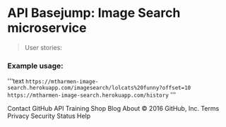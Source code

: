 # API Basejump: Image Search microservice

> User stories:

### Example usage:

'''text
`https://mtharmen-image-search.herokuapp.com/imagesearch/lolcats%20funny?offset=10`
`https://mtharmen-image-search.herokuapp.com/history`
'''

Contact GitHub API Training Shop Blog About © 2016 GitHub, Inc. Terms Privacy Security Status Help
